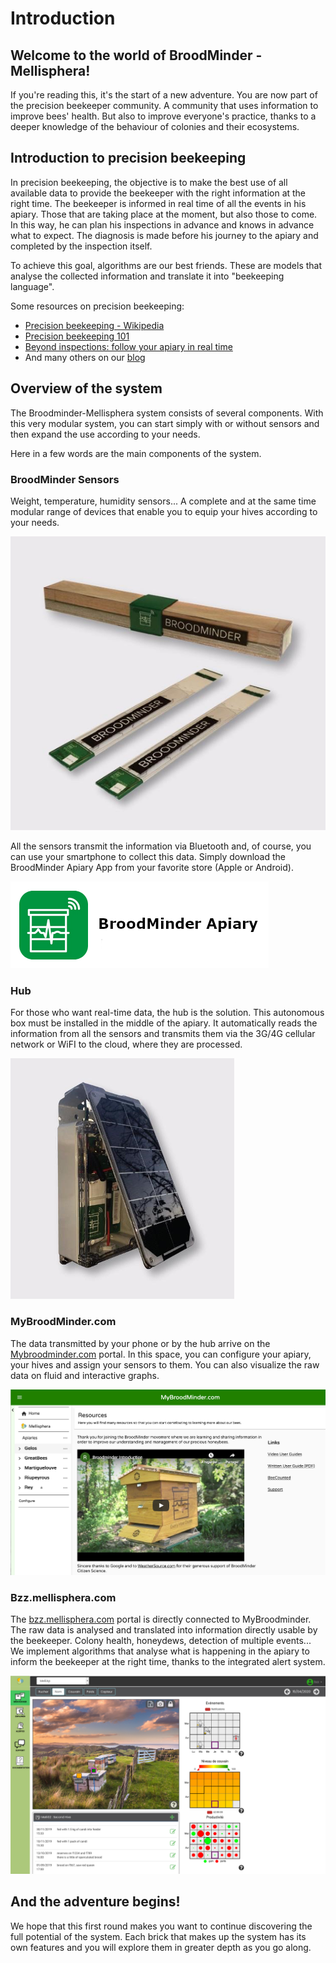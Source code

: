# Introduction

## Welcome to the world of BroodMinder - Mellisphera!
If you're reading this, it's the start of a new adventure. You are now part of the precision beekeeper community. A community that uses information to improve bees' health. But also to improve everyone's practice, thanks to a deeper knowledge of the behaviour of colonies and their ecosystems.

## Introduction to precision beekeeping ##

In precision beekeeping, the objective is to make the best use of all available data to provide the beekeeper with the right information at the right time. The beekeeper is informed in real time of all the events in his apiary. Those that are taking place at the moment, but also those to come. In this way, he can plan his inspections in advance and knows in advance what to expect. The diagnosis is made before his journey to the apiary and completed by the inspection itself.

To achieve this goal, algorithms are our best friends. These are models that analyse the collected information and translate it into "beekeeping language". 

Some resources on precision beekeeping: 

- [Precision beekeeping - Wikipedia](https://en.wikipedia.org/wiki/Precision_beekeeping)
- [Precision beekeeping 101](https://www.mellisphera.com/en/precision-beekeeping-101/)
- [Beyond inspections: follow your apiary in real time](https://www.mellisphera.com/en/beyond-inspections-follow-your-apiary-in-real-time/)
- And many others on our [blog](https://www.mellisphera.com/en/category/precision-beekeeping/)

## Overview of the system
The Broodminder-Mellisphera system consists of several components. With this very modular system, you can start simply with or without sensors and then expand the use according to your needs.

Here in a few words are the main components of the system.

### BroodMinder Sensors

Weight, temperature, humidity sensors... A complete and at the same time modular range of devices that enable you to equip your hives according to your needs. 

![](./images/01_broodminder_products.png#mediumImg)

All the sensors transmit the information via Bluetooth and, of course, you can use your smartphone to collect this data. Simply download the BroodMinder Apiary App from your favorite store (Apple or Android).

![](./images/11_0_broodminder_apiary.png#smallImg)

### Hub 
For those who want real-time data, the hub is the solution. This autonomous box must be installed in the middle of the apiary. It automatically reads the information from all the sensors and transmits them via the 3G/4G cellular network or WiFI to the cloud, where they are processed.

![](./images/02_broodminder_cell.png#smallImg)

### MyBroodMinder.com
The data transmitted by your phone or by the hub arrive on the [Mybroodminder.com](https://mybroodminder.com) portal. In this space, you can configure your apiary, your hives and assign your sensors to them. You can also visualize the raw data on fluid and interactive graphs.

![](./images/13_0_mybroodminder.png#largeImg)

### Bzz.mellisphera.com 
The [bzz.mellisphera.com](https://bzz.mellisphera.com) portal is directly connected to MyBroodminder. The raw data is analysed and translated into information directly usable by the beekeeper. Colony health, honeydews, detection of multiple events... We implement algorithms that analyse what is happening in the apiary to inform the beekeeper at the right time, thanks to the integrated alert system.

![](./images/30_1_mellisphera.png#largeImg)

## And the adventure begins!
We hope that this first round makes you want to continue discovering the full potential of the system. Each brick that makes up the system has its own features and you will explore them in greater depth as you go along.